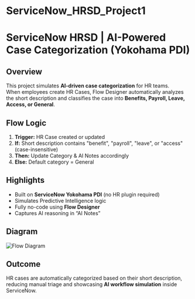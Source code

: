 # ServiceNow_HRSD_Project1
# ServiceNow HRSD | AI-Powered Case Categorization (Yokohama PDI)

## Overview
This project simulates **AI-driven case categorization** for HR teams.  
When employees create HR Cases, Flow Designer automatically analyzes the short description and classifies the case into **Benefits, Payroll, Leave, Access, or General**.

## Flow Logic
1. **Trigger:** HR Case created or updated  
2. **If:** Short description contains "benefit", "payroll", "leave", or "access" (case-insensitive)  
3. **Then:** Update Category & AI Notes accordingly  
4. **Else:** Default category = General  

## Highlights
- Built on **ServiceNow Yokohama PDI** (no HR plugin required)
- Simulates Predictive Intelligence logic
- Fully no-code using **Flow Designer**
- Captures AI reasoning in “AI Notes”

## Diagram
![Flow Diagram](Diagrams/HRSD_AI_Categorization.png)

## Outcome
HR cases are automatically categorized based on their short description,
reducing manual triage and showcasing **AI workflow simulation** inside ServiceNow.
